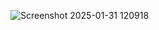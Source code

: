 ![Screenshot 2025-01-31 120918](https://github.com/user-attachments/assets/346f5c7d-bf74-48a0-a83d-ab12c550ddb4)
